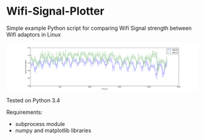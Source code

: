# Wifi-Signal-Plotter
Simple example Python script for comparing Wifi Signal strength between Wifi adaptors in Linux

![image](ExamplePlot.png)

Tested on Python 3.4

Requirements:
  - subprocess module
  - numpy and matplotlib libraries
